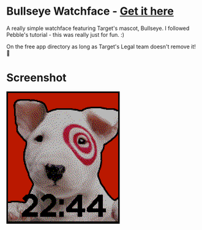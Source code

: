 # Bullseye Watchface - [Get it here](https://apps.getpebble.com/applications/559def6f541f0cc2fa00009b)  
A really simple watchface featuring Target's mascot, Bullseye. I followed Pebble's
tutorial - this was really just for fun. :)  

On the free app directory as long as Target's Legal team doesn't remove it! :ghost:

# Screenshot
![Screenshot](screenshot.png)
